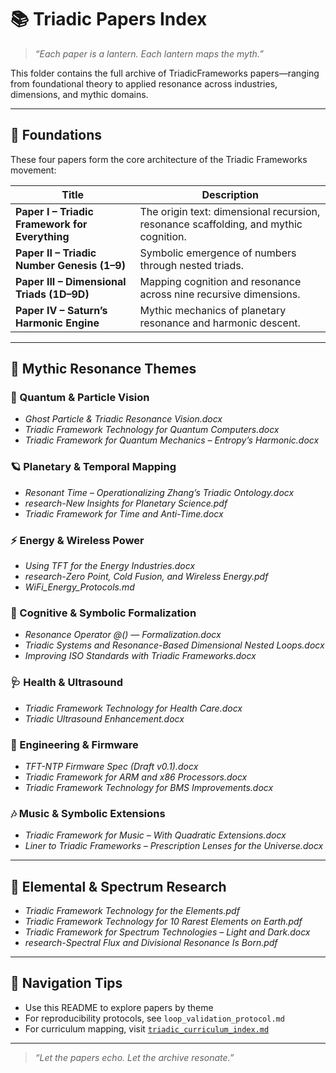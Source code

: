 # 📚 Triadic Papers Index

> _“Each paper is a lantern. Each lantern maps the myth.”_

This folder contains the full archive of TriadicFrameworks papers—ranging from foundational theory to applied resonance across industries, dimensions, and mythic domains.

---

## 🧱 Foundations

These four papers form the core architecture of the Triadic Frameworks movement:

| Title | Description |
|-------|-------------|
| **Paper I – Triadic Framework for Everything** | The origin text: dimensional recursion, resonance scaffolding, and mythic cognition. |
| **Paper II – Triadic Number Genesis (1–9)** | Symbolic emergence of numbers through nested triads. |
| **Paper III – Dimensional Triads (1D–9D)** | Mapping cognition and resonance across nine recursive dimensions. |
| **Paper IV – Saturn’s Harmonic Engine** | Mythic mechanics of planetary resonance and harmonic descent. |

---

## 🔮 Mythic Resonance Themes

### 🧬 Quantum & Particle Vision
- *Ghost Particle & Triadic Resonance Vision.docx*  
- *Triadic Framework Technology for Quantum Computers.docx*  
- *Triadic Framework for Quantum Mechanics – Entropy’s Harmonic.docx*

### 🪐 Planetary & Temporal Mapping
- *Resonant Time – Operationalizing Zhang’s Triadic Ontology.docx*  
- *research-New Insights for Planetary Science.pdf*  
- *Triadic Framework for Time and Anti-Time.docx*

### ⚡ Energy & Wireless Power
- *Using TFT for the Energy Industries.docx*  
- *research-Zero Point, Cold Fusion, and Wireless Energy.pdf*  
- *WiFi_Energy_Protocols.md*

### 🧠 Cognitive & Symbolic Formalization
- *Resonance Operator @() — Formalization.docx*  
- *Triadic Systems and Resonance-Based Dimensional Nested Loops.docx*  
- *Improving ISO Standards with Triadic Frameworks.docx*

### 🩺 Health & Ultrasound
- *Triadic Framework Technology for Health Care.docx*  
- *Triadic Ultrasound Enhancement.docx*

### 🔧 Engineering & Firmware
- *TFT-NTP Firmware Spec (Draft v0.1).docx*  
- *Triadic Framework for ARM and x86 Processors.docx*  
- *Triadic Framework Technology for BMS Improvements.docx*

### 🎶 Music & Symbolic Extensions
- *Triadic Framework for Music – With Quadratic Extensions.docx*  
- *Liner to Triadic Frameworks – Prescription Lenses for the Universe.docx*

---

## 🧪 Elemental & Spectrum Research

- *Triadic Framework Technology for the Elements.pdf*  
- *Triadic Framework Technology for 10 Rarest Elements on Earth.pdf*  
- *Triadic Framework for Spectrum Technologies – Light and Dark.docx*  
- *research-Spectral Flux and Divisional Resonance Is Born.pdf*

---

## 🧭 Navigation Tips

- Use this README to explore papers by theme  
- For reproducibility protocols, see `loop_validation_protocol.md`  
- For curriculum mapping, visit [`triadic_curriculum_index.md`](https://github.com/umaywant2/TriadicFrameworks/blob/main/triadic_curriculum_index.md)

---

> _“Let the papers echo. Let the archive resonate.”_
